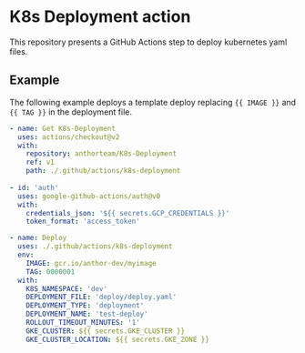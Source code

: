 # K8s Deployment action

This repository presents a GitHub Actions step to deploy kubernetes yaml files.

## Example

The following example deploys a template deploy replacing `{{ IMAGE }}` and `{{ TAG }}` in the deployment file.


```yaml
- name: Get K8s-Deployment
  uses: actions/checkout@v2
  with:
    repository: anthorteam/K8s-Deployment
    ref: v1
    path: ./.github/actions/k8s-deployment
    
- id: 'auth'
  uses: google-github-actions/auth@v0
  with:
    credentials_json: '${{ secrets.GCP_CREDENTIALS }}'
    token_format: 'access_token'

- name: Deploy
  uses: ./.github/actions/k8s-deployment
  env:
    IMAGE: gcr.io/anthor-dev/myimage
    TAG: 0000001
  with:
    K8S_NAMESPACE: 'dev'
    DEPLOYMENT_FILE: 'deploy/deploy.yaml'
    DEPLOYMENT_TYPE: 'deployment'
    DEPLOYMENT_NAME: 'test-deploy'
    ROLLOUT_TIMEOUT_MINUTES: '1'
    GKE_CLUSTER: ${{ secrets.GKE_CLUSTER }}
    GKE_CLUSTER_LOCATION: ${{ secrets.GKE_ZONE }}
```